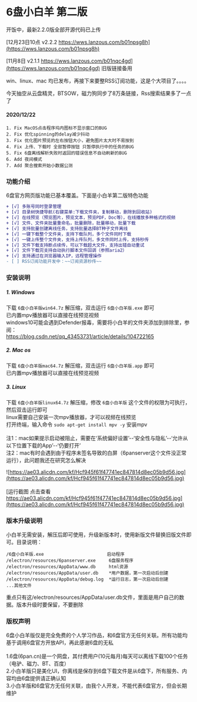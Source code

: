 # 6盘小白羊 第二版

开饭中，最新2.2.0版全部开源代码已上传  

[12月23日10点  v2.2.2  https://wws.lanzous.com/b01npsg8h](https://wws.lanzous.com/b01npsg8h)  

[11月8日 v2.1.1 https://wws.lanzous.com/b01nqc4gd](https://wws.lanzous.com/b01nqc4gd)  旧版链接备用

win、linux、mac 均已发布，再接下来要整RSS订阅功能，这是个大项目了。。。。  

今天抽空从云盘精灵，BTSOW，磁力狗同步了8万条链接，Rss搜索结果多了一点了

#### 2020/12/22
```
1. Fix MacOS点击程序坞内图标不显示窗口的BUG
2. Fix 优化spinning的delay减少抖动
3. Fix 优化图片预览的左右按钮大小，避免图片太大时不易按到
4. Fix 上传、下载时 全部暂停按钮 只暂停执行中的任务的BUG
5. Fix 6盘离线解析失败时返回的错误信息不自动刷新的BUG
6. Add 夜间模式
7. Add 聚合搜索开始小数据公测
```
### 功能介绍

6盘官方网页版功能已基本覆盖。下面是小白羊第二版特色功能<br />

``` diff
+ [√] 多账号同时登录管理
+ [√] 目录树快捷导航(右键菜单:下载文件夹，复制移动，删除到回收站)
+ [√] 在线预览（预览图片，预览文本，预览PDF，Doc等），在线播放多种格式的视频
+ [√] 文件、文件夹批量重命名，批量删除，批量移动，批量下载
+ [√] 支持批量创建离线任务，支持批量选择BT种子文件离线
+ [√] 一键下载整个文件夹，支持下载队列，多个文件同时下载
+ [√] 一键上传整个文件夹，支持上传队列，多文件同时上传，支持秒传
+ [√] 文件下载支持断点续传，可以下载超大文件，支持出错自动重试
+ [√] 文件下载完支持自动执行脚本文件回调（参照aria2）
+ [√] 支持通过在浏览器输入IP，远程管理操作
- [ ] RSS订阅功能开发中：~~订阅资源秒传~~
```

### 安装说明

##### 1. Windows  
下载 `6盘小白羊版win64.7z` 解压缩，双击运行 `6盘小白羊版.exe` 即可<br />
已内置mpv播放器可以直接在线预览视频<br />
windows10可能会遇到Defender报毒，需要将小白羊的文件夹添加到排除里，参阅：<br />
 https://blog.csdn.net/qq_43453731/article/details/104722165
##### 2. Mac os  
下载 `6盘小白羊版mac64.7z` 解压缩，双击运行 `6盘小白羊版.app` 即可<br />
已内置mpv播放器可以直接在线预览视频
##### 3. Linux  
下载 `6盘小白羊版linux64.7z` 解压缩，修改 `6盘小白羊版` 这个文件的权限为可执行，然后双击运行即可<br />
linux需要自己安装一次mpv播放器，才可以视频在线预览<br />
打开终端，输入命令  <code>sudo apt-get install mpv -y</code>  安装mpv
<br /><br />
注1：mac如果提示启动被阻止，需要在‘系统偏好设置’--‘安全性与隐私’--‘允许从以下位置下载的App’--‘仍要打开’<br />
注2：mac有时会遇到由于程序未签名导致的白屏（6panserver这个文件没正常运行），此问题我还在研究怎么解决<br />

![https://ae03.alicdn.com/kf/Hcf945f61f47741ec847814d8ec05b9d56.jpg](https://ae03.alicdn.com/kf/Hcf945f61f47741ec847814d8ec05b9d56.jpg)
<br /><br />
[运行截图 点击查看 https://ae03.alicdn.com/kf/Hcf945f61f47741ec847814d8ec05b9d56.jpg](https://ae03.alicdn.com/kf/Hcf945f61f47741ec847814d8ec05b9d56.jpg)
<br />

### 版本升级说明

小白羊无需安装，解压后即可使用，升级新版本时，使用新版文件替换旧版文件即可。目录说明：<br />
```
/6盘小白羊版.exe                        启动程序  
/electron/resources/6panserver.exe     6盘服务程序   
/electron/resources/AppData/www.db     html资源  
/electron/resources/AppData/user.db    *用户数据，第一次启动后创建  
/electron/resources/AppData/debug.log  *运行日志，第一次启动后创建  
...其他文件
```
重点只有这/electron/resources/AppData/user.db文件，里面是用户自己的数据。版本升级时要保留，不要删除  


### 版权声明

6盘小白羊版仅是完全免费的个人学习作品，和6盘官方无任何关联。所有功能均基于调用6盘官方开放API，再此感谢6盘的无私<br /><br />
1.6盘(6pan.cn)是一个网盘，其付费用户(10元每月)每天可以离线下载100个任务（电驴、磁力、BT、百度）<br />
2.小白羊版只是美化UI，你离线是保存到6盘下载文件是从6盘下，所有服务、内容均由6盘提供请正确认知<br />
3.小白羊版和6盘官方无任何关联，由我个人开发，不能代表6盘官方，但会长期维护<br />
